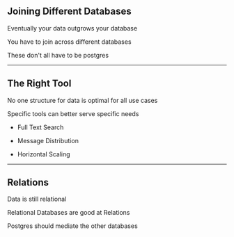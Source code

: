 ##  Joining Different Databases

Eventually your data outgrows your database

You have to join across different databases

These don't all have to be postgres

---

##  The Right Tool

No one structure for data is optimal for all use cases

Specific tools can better serve specific needs

 * Full Text Search

 * Message Distribution

 * Horizontal Scaling

---

##  Relations

Data is still relational

Relational Databases are good at Relations

Postgres should mediate the other databases
